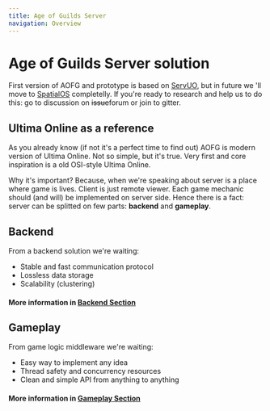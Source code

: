 ```yaml
---
title: Age of Guilds Server
navigation: Overview
---
```


# Age of Guilds Server solution
First version of AOFG and prototype is based on [ServUO](https://github.com/servuo/servuo), but in future we 'll move to [SpatialOS](https://spatialos.improbable.io/) completelly. If you're ready to research and help us to do this: go to discussion on ~~issue~~forum or join to gitter.

## Ultima Online as a reference
As you already know (if not it's a perfect time to find out) AOFG is modern version of Ultima Online. Not so simple, but it's true. Very first and core inspiration is a old OSI-style Ultima Online.

Why it's important? Because, when we're speaking about server is a place where game is lives. Client is just remote viewer. Each game mechanic should (and will) be implemented on server side. Hence there is a fact: server can be splitted on few parts: **backend** and **gameplay**.


## Backend
From a backend solution we're waiting:
- Stable and fast communication protocol
- Lossless data storage
- Scalability (clustering)

#### More information in [Backend Section](/backend/readme.md)


## Gameplay
From game logic middleware we're waiting:
- Easy way to implement any idea
- Thread safety and concurrency resources
- Clean and simple API from anything to anything

#### More information in [Gameplay Section](/gameplay/readme.md)
